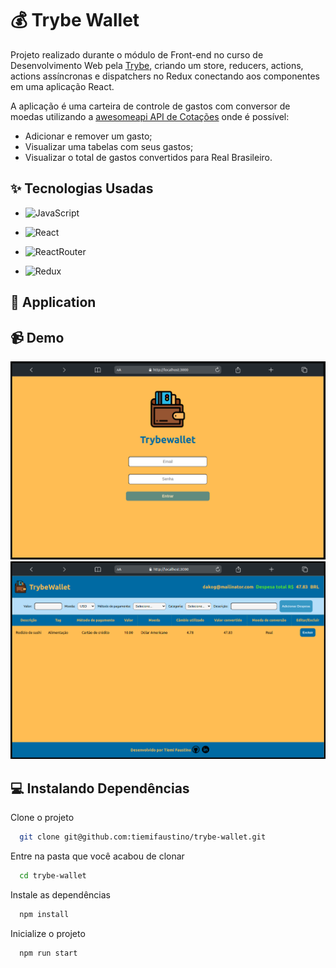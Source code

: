 
# 💰 Trybe Wallet

Projeto realizado durante o módulo de Front-end no curso de Desenvolvimento Web pela [Trybe](https://www.betrybe.com/), criando um store, reducers, actions, actions assíncronas e dispatchers no Redux conectando aos componentes em uma aplicação React. 

A aplicação é uma carteira de controle de gastos com conversor de moedas utilizando a [awesomeapi API de Cotações](https://economia.awesomeapi.com.br/json/all) onde é possível:
- Adicionar e remover um gasto;
- Visualizar uma tabelas com seus gastos;
- Visualizar o total de gastos convertidos para Real Brasileiro.


## ✨ Tecnologias Usadas

- ![JavaScript](https://img.shields.io/badge/JavaScript-F7DF1E?style=for-the-badge&logo=javascript&logoColor=black)

- ![React](https://img.shields.io/badge/React-20232A?style=for-the-badge&logo=react&logoColor=61DAFB)

- ![ReactRouter](https://img.shields.io/badge/React_Router-CA4245?style=for-the-badge&logo=react-router&logoColor=white)

- ![Redux](https://img.shields.io/badge/Redux-593D88?style=for-the-badge&logo=redux&logoColor=white)


## 🎉 Application



## 📹 Demo

<img alt="login" width="700" src="./src/images/login.png" />
<img alt="tela da carteira" width="700" src="./src/images/tela.png" />

## 💻 Instalando Dependências

Clone o projeto

```bash
  git clone git@github.com:tiemifaustino/trybe-wallet.git
```

Entre na pasta que você acabou de clonar

```bash
  cd trybe-wallet
```

Instale as dependências

```bash
  npm install
```

Inicialize o projeto

```bash
  npm run start
```
